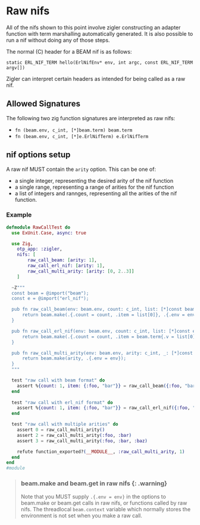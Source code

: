 # Raw nifs

All of the nifs shown to this point involve zigler constructing an adapter function with term
marshalling automatically generated. It is also possible to run a nif without doing any of those
steps.

The normal (C) header for a BEAM nif is as follows:

`static ERL_NIF_TERM hello(ErlNifEnv* env, int argc, const ERL_NIF_TERM argv[])`

Zigler can interpret certain headers as intended for being called as a raw nif.

## Allowed Signatures

The following two zig function signatures are interpreted as raw nifs:

- `fn (beam.env, c_int, [*]beam.term) beam.term`
- `fn (beam.env, c_int, [*]e.ErlNifTerm) e.ErlNifTerm`

## nif options setup

A raw nif MUST contain the `arity` option. This can be one of:

- a single integer, representing the desired arity of the nif function
- a single range, representing a range of arities for the nif function
- a list of integers and rannges, representing all the arities of the nif function.

### Example

```elixir
defmodule RawCallTest do
  use ExUnit.Case, async: true

  use Zig, 
    otp_app: :zigler,
    nifs: [
        raw_call_beam: [arity: 1],
        raw_call_erl_nif: [arity: 1],
        raw_call_multi_arity: [arity: [0, 2..3]]
    ]

  ~Z"""
  const beam = @import("beam");
  const e = @import("erl_nif");

  pub fn raw_call_beam(env: beam.env, count: c_int, list: [*]const beam.term) beam.term {
      return beam.make(.{.count = count, .item = list[0]}, .{.env = env});
  }

  pub fn raw_call_erl_nif(env: beam.env, count: c_int, list: [*]const e.ErlNifTerm) e.ErlNifTerm {
      return beam.make(.{.count = count, .item = beam.term{.v = list[0]}}, .{.env = env}).v;
  }

  pub fn raw_call_multi_arity(env: beam.env, arity: c_int, _: [*]const beam.term) beam.term {
      return beam.make(arity, .{.env = env});
  }
  """

  test "raw call with beam format" do
    assert %{count: 1, item: {:foo, "bar"}} = raw_call_beam({:foo, "bar"})
  end
  
  test "raw call with erl_nif format" do
    assert %{count: 1, item: {:foo, "bar"}} = raw_call_erl_nif({:foo, "bar"})
  end

  test "raw call with multiple arities" do
    assert 0 = raw_call_multi_arity()
    assert 2 = raw_call_multi_arity(:foo, :bar)
    assert 3 = raw_call_multi_arity(:foo, :bar, :baz)

    refute function_exported?(__MODULE__, :raw_call_multi_arity, 1)
  end
end
#module
```

> ### beam.make and beam.get in raw nifs {: .warning}
>
> Note that you MUST supply `.{.env = env}` in the options to beam.make or beam.get calls in raw nifs,
> or functions called by raw nifs. The threadlocal `beam.context` variable which normally stores the
> environment is not set when you make a raw call.
